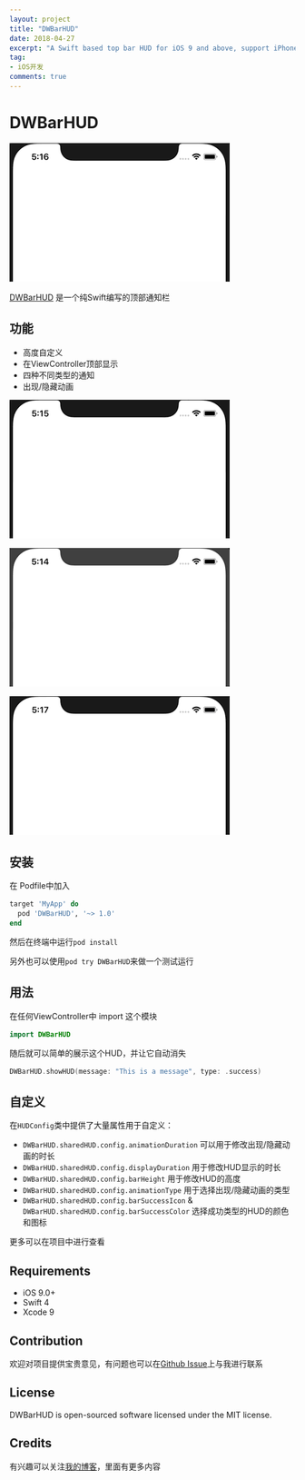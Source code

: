 ```yaml
---
layout: project
title: "DWBarHUD"
date: 2018-04-27
excerpt: "A Swift based top bar HUD for iOS 9 and above, support iPhoneX"
tag:
- iOS开发
comments: true
---
```


# DWBarHUD

![default-default](https://github.com/Dywane/DWBarHUD/raw/master/GIF/default-default.gif)

[DWBarHUD](https://github.com/Dywane/DWBarHUD) 是一个纯Swift编写的顶部通知栏

## 功能
- 高度自定义
- 在ViewController顶部显示
- 四种不同类型的通知
- 出现/隐藏动画

![failed-fade](https://github.com/Dywane/DWBarHUD/raw/master/GIF/fail-fade.gif)

![success-default](https://github.com/Dywane/DWBarHUD/raw/master/GIF/success-default.gif)

![warning-spring](https://github.com/Dywane/DWBarHUD/raw/master/GIF/warning-spring.gif)

## 安装

在 Podfile中加入

```ruby
target 'MyApp' do
  pod 'DWBarHUD', '~> 1.0'
end
```

然后在终端中运行`pod install`

另外也可以使用`pod try DWBarHUD`来做一个测试运行

## 用法

在任何ViewController中 import 这个模块

```swift
import DWBarHUD
```

随后就可以简单的展示这个HUD，并让它自动消失

```swift
DWBarHUD.showHUD(message: "This is a message", type: .success)
```

## 自定义
在`HUDConfig`类中提供了大量属性用于自定义：

* `DWBarHUD.sharedHUD.config.animationDuration` 可以用于修改出现/隐藏动画的时长
* `DWBarHUD.sharedHUD.config.displayDuration` 用于修改HUD显示的时长
* `DWBarHUD.sharedHUD.config.barHeight` 用于修改HUD的高度
* `DWBarHUD.sharedHUD.config.animationType` 用于选择出现/隐藏动画的类型
* `DWBarHUD.sharedHUD.config.barSuccessIcon` & `DWBarHUD.sharedHUD.config.barSuccessColor` 选择成功类型的HUD的颜色和图标

更多可以在项目中进行查看

## Requirements
* iOS 9.0+
* Swift 4
* Xcode 9

## Contribution
欢迎对项目提供宝贵意见，有问题也可以在[Github Issue](https://github.com/Dywane/DWBarHUD/issues)上与我进行联系

## License
DWBarHUD is open-sourced software licensed under the MIT license.

## Credits
有兴趣可以关注[我的博客](https://dywane.github.io)，里面有更多内容
